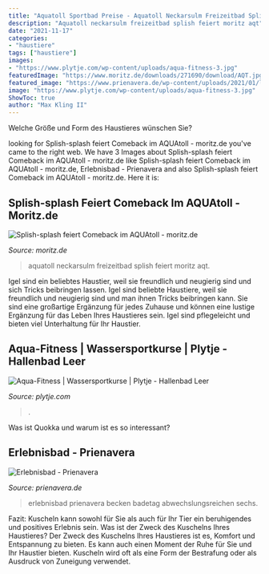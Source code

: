 ```yaml
---
title: "Aquatoll Sportbad Preise - Aquatoll Neckarsulm Freizeitbad Splish Feiert Moritz Aqt"
description: "Aquatoll neckarsulm freizeitbad splish feiert moritz aqt"
date: "2021-11-17"
categories:
- "haustiere"
tags: ["haustiere"]
images:
- "https://www.plytje.com/wp-content/uploads/aqua-fitness-3.jpg"
featuredImage: "https://www.moritz.de/downloads/271690/download/AQT.jpg?cb=cefd1241fdc3677fd9ab17a6fed67e3a&amp;w={width}&amp;h={height}"
featured_image: "https://www.prienavera.de/wp-content/uploads/2021/01/luftaufnahme-erlebnisbad-768x349.jpg"
image: "https://www.plytje.com/wp-content/uploads/aqua-fitness-3.jpg"
ShowToc: true
author: "Max Kling II"
---
```



Welche Größe und Form des Haustieres wünschen Sie?

	

		
looking for Splish-splash feiert Comeback im AQUAtoll - moritz.de you've came to the right web. We have 3 Images about Splish-splash feiert Comeback im AQUAtoll - moritz.de like Splish-splash feiert Comeback im AQUAtoll - moritz.de, Erlebnisbad - Prienavera and also Splish-splash feiert Comeback im AQUAtoll - moritz.de. Here it is:
		
    
## Splish-splash Feiert Comeback Im AQUAtoll - Moritz.de

<img loading=lazy src="https://www.moritz.de/downloads/271690/download/AQT.jpg?cb=cefd1241fdc3677fd9ab17a6fed67e3a&amp;w=width&amp;h=height" onerror="this.onerror=null;this.src='https://tse4.mm.bing.net/th?id=OIP.wNX5hv8ZZCe4ocaVpLcWkwHaE7&amp;pid=15.1';" alt="Splish-splash feiert Comeback im AQUAtoll - moritz.de">

_Source: moritz.de_

>aquatoll neckarsulm freizeitbad splish feiert moritz aqt. 

	

Igel sind ein beliebtes Haustier, weil sie freundlich und neugierig sind und sich Tricks beibringen lassen.
Igel sind beliebte Haustiere, weil sie freundlich und neugierig sind und man ihnen Tricks beibringen kann. Sie sind eine großartige Ergänzung für jedes Zuhause und können eine lustige Ergänzung für das Leben Ihres Haustieres sein. Igel sind pflegeleicht und bieten viel Unterhaltung für Ihr Haustier.

    
## Aqua-Fitness | Wassersportkurse | Plytje - Hallenbad Leer

<img loading=lazy src="https://www.plytje.com/wp-content/uploads/aqua-fitness-3.jpg" onerror="this.onerror=null;this.src='https://tse3.mm.bing.net/th?id=OIP.rj42fO8FVtQg3CSqynf59wHaHa&amp;pid=15.1';" alt="Aqua-Fitness | Wassersportkurse | Plytje - Hallenbad Leer">

_Source: plytje.com_

>. 

	

Was ist Quokka und warum ist es so interessant?

    
## Erlebnisbad - Prienavera

<img loading=lazy src="https://www.prienavera.de/wp-content/uploads/2021/01/luftaufnahme-erlebnisbad-768x349.jpg" onerror="this.onerror=null;this.src='https://tse1.mm.bing.net/th?id=OIP.13OkE_cxwpUQaWFM2UEt-wHaDX&amp;pid=15.1';" alt="Erlebnisbad - Prienavera">

_Source: prienavera.de_

>erlebnisbad prienavera becken badetag abwechslungsreichen sechs. 

	

Fazit: Kuscheln kann sowohl für Sie als auch für Ihr Tier ein beruhigendes und positives Erlebnis sein.
Was ist der Zweck des Kuschelns Ihres Haustieres?
Der Zweck des Kuschelns Ihres Haustieres ist es, Komfort und Entspannung zu bieten. Es kann auch einen Moment der Ruhe für Sie und Ihr Haustier bieten. Kuscheln wird oft als eine Form der Bestrafung oder als Ausdruck von Zuneigung verwendet.

